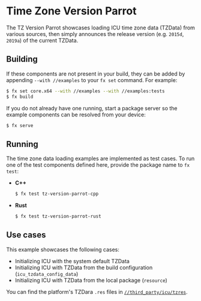 # Time Zone Version Parrot

The TZ Version Parrot showcases loading ICU time zone data (TZData) from various
sources, then simply announces the release version (e.g. `2015d`, `2019a`) of
the current TZData.

## Building

If these components are not present in your build, they can be added by
appending `--with //examples` to your `fx set` command. For example:

```bash
$ fx set core.x64 --with //examples --with //examples:tests
$ fx build
```

If you do not already have one running, start a package server so the example
components can be resolved from your device:

```bash
$ fx serve
```

## Running

The time zone data loading examples are implemented as test cases. To run one of
the test components defined here, provide the package name to `fx test`:

-  **C++**

    ```bash
    $ fx test tz-version-parrot-cpp
    ```

-  **Rust**

    ```bash
    $ fx test tz-version-parrot-rust
    ```

## Use cases

This example showcases the following cases:

*  Initializing ICU with the system default TZData
*  Initializing ICU with TZData from the build configuration (`icu_tzdata_config_data`)
*  Initializing ICU with TZData from the local package (`resource`)

You can find the platform's TZDara `.res` files in
[`//third_party/icu/tzres`](/third_party/icu/tzres).
